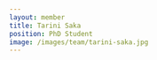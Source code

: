 ```yaml
---
layout: member
title: Tarini Saka
position: PhD Student
image: /images/team/tarini-saka.jpg
---
```

